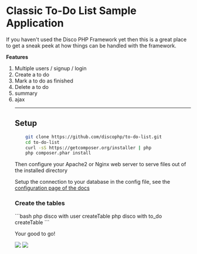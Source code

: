 <h1>Classic To-Do List Sample Application</h1>

<p>If you haven't used the Disco PHP Framework yet then this is a great place to get a sneak peek at how things can
be handled with the framework.</p>

<b>Features</b>
<ol>
    <li>Multiple users / signup / login</li>
    <li>Create a to do</li>
    <li>Mark a to do as finished</li>
    <li>Delete a to do</li>
    <li>summary</li>
    <li>ajax</li>
</ul>

<hr>

<h2>Setup</h2>

```bash
    git clone https://github.com/discophp/to-do-list.git
    cd to-do-list
    curl -sS https://getcomposer.org/installer | php
    php composer.phar install
```

<p>Then configure your Apache2 or Nginx web server to serve files out of the installed directory</p>

<p>Setup the connection to your database in the config file, see the <a href='http://discophp.com/docs/config'>configuration page of the
docs</a></p>


<h3>Create the tables</h3>
```bash
    php disco with user createTable
    php disco with to_do createTable
```

<p>Your good to go!</p>

<img src='http://discophp.com/images/to-do-list-screen-shot.png'/>
<img src='http://discophp.com/images/to-do-list-screen-shot1.png'/>
